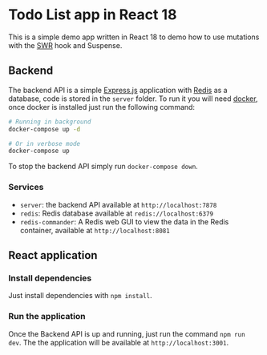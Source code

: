 # Todo List app in React 18

This is a simple demo app written in React 18 to demo how to use mutations with the [SWR](https://swr.vercel.app/) hook and Suspense.

## Backend

The backend API is a simple [Express.js](https://expressjs.com/) application with [Redis](https://redis.io/) as a database, code is stored in the `server` folder.
To run it you will need [docker](https://www.docker.com/products/docker-desktop/), once docker is installed just run the following command:

```bash
# Running in background
docker-compose up -d

# Or in verbose mode
docker-compose up
```

To stop the backend API simply run `docker-compose down`.

### Services

- `server`: the backend API available at `http://localhost:7878`
- `redis`: Redis database available at `redis://localhost:6379`
- `redis-commander`: A Redis web GUI to view the data in the Redis container, available at `http://localhost:8081`

## React application

### Install dependencies

Just install dependencies with `npm install`.

### Run the application

Once the Backend API is up and running, just run the command `npm run dev`.
The the application will be available at `http://localhost:3001`.
